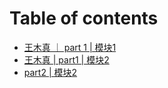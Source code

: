 # Table of contents

* [王木真 ｜ part 1 \| 模块1](../../)
* [王木真 \| part1 \| 模块2](../task2/wang-mu-zhen-part1-mo-kuai-2.md)
* [part2 \| 模块2](../../module2/task1/part2-module2.md)

